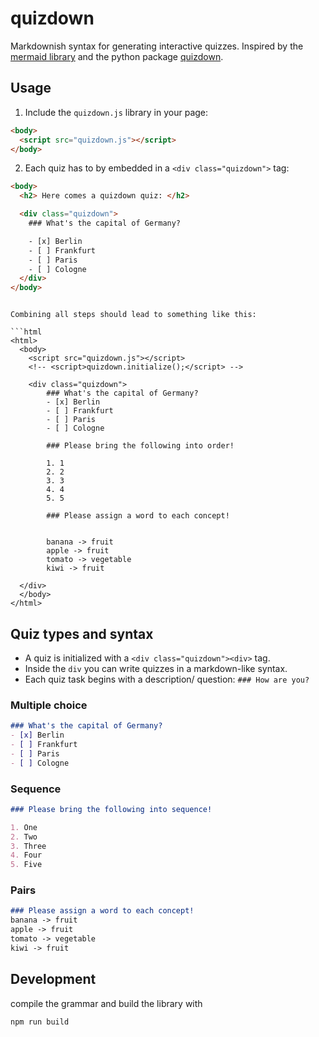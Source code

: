 # quizdown

Markdownish syntax for generating interactive quizzes. Inspired by the [mermaid library](https://mermaid-js.github.io/mermaid/#/) and the python package [quizdown](https://github.com/jjfiv/quizdown). 

## Usage

1. Include the `quizdown.js` library in your page:
```html
<body>
  <script src="quizdown.js"></script>
</body>
```

2. Each quiz has to by embedded in a `<div class="quizdown">` tag:

```html
<body>
  <h2> Here comes a quizdown quiz: </h2>

  <div class="quizdown">
    ### What's the capital of Germany?

    - [x] Berlin
    - [ ] Frankfurt
    - [ ] Paris
    - [ ] Cologne
  </div>
</body>
```

<!-- 3. Initialize the library by calling `quizdown.initialize()`

```html
<body>
  <script>quizdown.initialize();</script>
</body> -->
```

Combining all steps should lead to something like this:

```html
<html>
  <body>
    <script src="quizdown.js"></script>
    <!-- <script>quizdown.initialize();</script> -->

    <div class="quizdown">
        ### What's the capital of Germany?
        - [x] Berlin
        - [ ] Frankfurt
        - [ ] Paris
        - [ ] Cologne

        ### Please bring the following into order!

        1. 1
        2. 2
        3. 3
        4. 4
        5. 5

        ### Please assign a word to each concept!


        banana -> fruit
        apple -> fruit
        tomato -> vegetable
        kiwi -> fruit

  </div>    
  </body>
</html>
```

## Quiz types and syntax

- A quiz is initialized with a `<div class="quizdown"><div>` tag. 
- Inside the `div` you can write quizzes in a markdown-like syntax. 
- Each quiz task begins with a description/ question: `### How are you?`

### Multiple choice

```markdown
### What's the capital of Germany?
- [x] Berlin
- [ ] Frankfurt
- [ ] Paris
- [ ] Cologne
```

### Sequence

```markdown
### Please bring the following into sequence!

1. One
2. Two
3. Three
4. Four
5. Five
```

### Pairs

```markdown
### Please assign a word to each concept!
banana -> fruit
apple -> fruit
tomato -> vegetable
kiwi -> fruit
```

## Development

compile the grammar and build the library with 

```bash
npm run build
```
